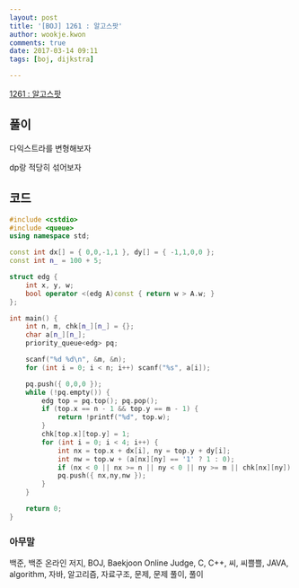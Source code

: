 ```yaml
---
layout: post
title: '[BOJ] 1261 : 알고스팟'
author: wookje.kwon
comments: true
date: 2017-03-14 09:11
tags: [boj, dijkstra]

---
```


[1261 : 알고스팟](https://www.acmicpc.net/problem/1261)

## 풀이

다익스트라를 변형해보자

dp랑 적당히 섞어보자

## 코드

```cpp
#include <cstdio>
#include <queue>
using namespace std;

const int dx[] = { 0,0,-1,1 }, dy[] = { -1,1,0,0 };
const int n_ = 100 + 5;

struct edg { 
	int x, y, w;
	bool operator <(edg A)const { return w > A.w; }
};

int main() {
	int n, m, chk[n_][n_] = {};
	char a[n_][n_];
	priority_queue<edg> pq;

	scanf("%d %d\n", &m, &n);
	for (int i = 0; i < n; i++) scanf("%s", a[i]);

	pq.push({ 0,0,0 });
	while (!pq.empty()) {
		edg top = pq.top(); pq.pop();
		if (top.x == n - 1 && top.y == m - 1) {
			return !printf("%d", top.w);
		}
		chk[top.x][top.y] = 1;
		for (int i = 0; i < 4; i++) {
			int nx = top.x + dx[i], ny = top.y + dy[i];
			int nw = top.w + (a[nx][ny] == '1' ? 1 : 0);
			if (nx < 0 || nx >= n || ny < 0 || ny >= m || chk[nx][ny]) continue;
			pq.push({ nx,ny,nw });
		}
	}

	return 0;
}
```

### 아무말  
백준, 백준 온라인 저지, BOJ, Baekjoon Online Judge, C, C++, 씨, 씨쁠쁠, JAVA, algorithm, 자바, 알고리즘, 자료구조, 문제, 문제 풀이, 풀이
